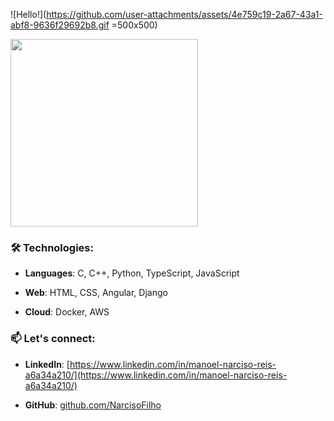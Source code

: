 ![Hello!](https://github.com/user-attachments/assets/4e759c19-2a67-43a1-abf8-9636f29692b8.gif =500x500)
 

<img src="https://github.com/user-attachments/assets/4e759c19-2a67-43a1-abf8-9636f29692b8" width="300" />
 
 
### 🛠️ Technologies:
 
- **Languages**: C, C++, Python, TypeScript, JavaScript
 
- **Web**: HTML, CSS, Angular, Django
 
- **Cloud**: Docker, AWS
 

 
### 📫 Let's connect:
 
- **LinkedIn**: [https://www.linkedin.com/in/manoel-narciso-reis-a6a34a210/](https://www.linkedin.com/in/manoel-narciso-reis-a6a34a210/)  
 
- **GitHub**: [github.com/NarcisoFilho](https://github.com/NarcisoFilho)

